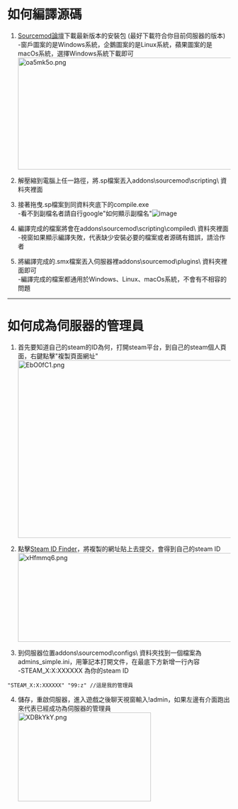 # 如何編譯源碼
1. [Sourcemod論壇](https://www.sourcemod.net/downloads.php?branch=stable)下載最新版本的安裝包 (最好下載符合你目前伺服器的版本)<br/>
-窗戶圖案的是Windows系統，企鵝圖案的是Linux系統，蘋果圖案的是macOs系統，選擇Windows系統下載即可<img src="https://i.imgur.com/oa5mk5o.png" alt="oa5mk5o.png" width="1100" height = "252">

2. 解壓縮到電腦上任一路徑，將.sp檔案丟入addons\sourcemod\scripting\ 資料夾裡面<br/>
3. 接著拖曳.sp檔案到同資料夾底下的compile.exe<br/>
-看不到副檔名者請自行google"如何顯示副檔名"![image](https://i.imgur.com/PrWaypt.gif)

4. 編譯完成的檔案將會在addons\sourcemod\scripting\compiled\ 資料夾裡面<br/>
-視窗如果顯示編譯失敗，代表缺少安裝必要的檔案或者源碼有錯誤，請洽作者
5. 將編譯完成的.smx檔案丟入伺服器裡addons\sourcemod\plugins\ 資料夾裡面即可<br/>
-編譯完成的檔案都通用於Windows、Linux、macOs系統，不會有不相容的問題
- - - -
# 如何成為伺服器的管理員
1. 首先要知道自己的steam的ID為何，打開steam平台，到自己的steam個人頁面，右鍵點擊"複製頁面網址"<img src="https://i.imgur.com/EbO0fC1.png" alt="EbO0fC1.png" width="1100" height = "400">

2. 點擊[Steam ID Finder](https://steamid.xyz/)，將複製的網址貼上去提交，會得到自己的steam ID<img src="https://i.imgur.com/xHfmmq6.png" alt="xHfmmq6.png" width="600" height = "200">

3. 到伺服器位置addons\sourcemod\configs\ 資料夾找到一個檔案為admins_simple.ini，用筆記本打開文件，在最底下方新增一行內容<br/>
-STEAM_X:X:XXXXXX 為你的steam ID
```
"STEAM_X:X:XXXXXX" "99:z" //這是我的管理員
```
4. 儲存，重啟伺服器，進入遊戲之後聊天視窗輸入!admin，如果左邊有介面跑出來代表已經成功為伺服器的管理員<img src="https://i.imgur.com/XDBkYkY.png" alt="XDBkYkY.png" width="300" height = "200">
